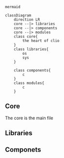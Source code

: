 ```
mermaid

classDiagram
    direction LR
    core --|> libraries
    core --|> components
    core --|> modules
    class core{
        the heart of clio
    }
    class libraries{
        os
        sys
    }

    class components{
        c
    }
    class modules{
        c
    }
```


## Core
The core is the main file

## Libraries 

## Componets

## 
